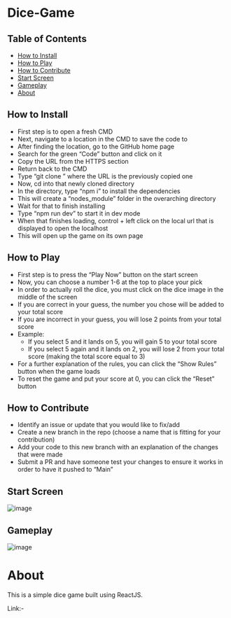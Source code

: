 # Dice-Game

## Table of Contents
* [How to Install](#how-to-install)
* [How to Play](#how-to-play)
* [How to Contribute](#how-to-contribute)
* [Start Screen](#start-screen)
* [Gameplay](#gameplay)
* [About](#about)


## How to Install
* First step is to open a fresh CMD
* Next, navigate to a location in the CMD to save the code to
* After finding the location, go to the GitHub home page
* Search for the green “Code” button and click on it
* Copy the URL from the HTTPS section
* Return back to the CMD
* Type “git clone <URL>” where the URL is the previously copied one
* Now, cd into that newly cloned directory
* In the directory, type “npm i” to install the dependencies
* This will create a “nodes_module” folder in the overarching directory
* Wait for that to finish installing
* Type “npm run dev” to start it in dev mode
* When that finishes loading, control + left click on the local url that is displayed to open the localhost
* This will open up the game on its own page

## How to Play
* First step is to press the “Play Now” button on the start screen
* Now, you can choose a number 1-6 at the top to place your pick
* In order to actually roll the dice, you must click on the dice image in the middle of the screen
* If you are correct in your guess, the number you chose will be added to your total score
* If you are incorrect in your guess, you will lose 2 points from your total score
* Example:
  * If you select 5 and it lands on 5, you will gain 5 to your total score
  * If you select 5 again and it lands on 2, you will lose 2 from your total score (making the total score equal to 3)
* For a further explanation of the rules, you can click the “Show Rules” button when the game loads
* To reset the game and put your score at 0, you can click the “Reset” button

## How to Contribute
* Identify an issue or update that you would like to fix/add
* Create a new branch in the repo (choose a name that is fitting for your contribution)
* Add your code to this new branch with an explanation of the changes that were made
* Submit a PR and have someone test your changes to ensure it works in order to have it pushed to “Main”

## Start Screen
![image](https://github.com/nitin-pandita/Dice-Game/assets/91310284/66a180a3-7dea-4ab4-93c9-bc66cf7fff9f)

## Gameplay

![image](https://github.com/nitin-pandita/Dice-Game/assets/91310284/a0f09415-3d76-4af0-b7d5-8798d6e00cc0)

# About
This is a simple dice game built using ReactJS.

Link:-
